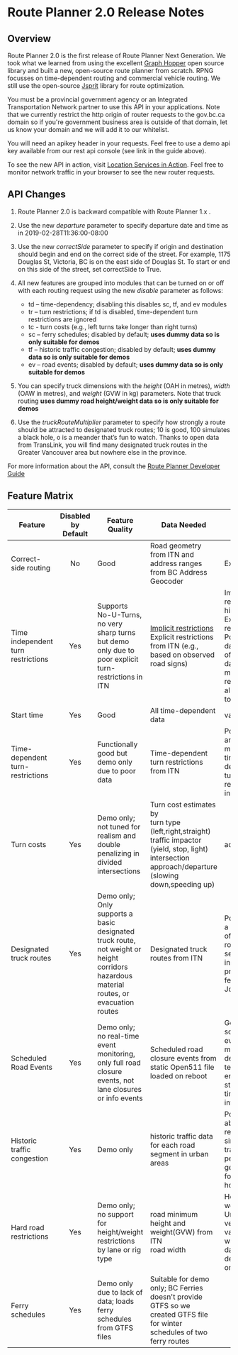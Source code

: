 # Route Planner 2.0 Release Notes

## Overview
Route Planner 2.0 is the first release of Route Planner Next Generation. We took what we learned from using the excellent [Graph Hopper](https://github.com/graphhopper/graphhopper) open source library and built a new, open-source route planner from scratch. RPNG focusses on time-dependent routing and commercial vehicle routing. We still use the open-source [Jsprit](https://github.com/graphhopper/jsprit) library for route optimization.

You must be a provincial government agency or an Integrated Transportation Network partner to use this API in your applications. Note that we currently restrict the http origin of router requests to the gov.bc.ca domain so if you're government business area is outside of that domain, let us know your domain and we will add it to our whitelist. 

You will need an apikey header in your requests. Feel free to use a demo api key available from our rest api console (see link in the guide above).
 
To see the new API in action, visit [Location Services in Action](https://ols-demo.apps.gov.bc.ca/index.html). Feel free to monitor network traffic in your browser to see the new router requests.

## API Changes

1. Route Planner 2.0 is backward compatible with Route Planner 1.x .

2. Use the new *departure* parameter to specify departure date and time as in 2019-02-28T11:36:00-08:00  

3. Use the new *correctSide* parameter to specify if origin and destination should begin and end on the correct side of the street. For example, 1175 Douglas St, Victoria, BC is on the east side of Douglas St. To start or end on this side of the street, set correctSide to True.

4. All new features are grouped into modules that can be turned on or off with each routing request using the new *disable* parameter as follows:
   * td – time-dependency; disabling this disables sc, tf, and ev modules
   * tr – turn restrictions; if td is disabled, time-dependent turn restrictions are ignored
   * tc - turn costs (e.g., left turns take longer than right turns)
   * sc – ferry schedules; disabled by default; <b>uses dummy data so is only suitable for demos</b>
   * tf – historic traffic congestion; disabled by default; <b>uses dummy data so is only suitable for demos</b>
   * ev – road events; disabled by default; <b>uses dummy data so is only suitable for demos</b>

5. You can specify truck dimensions with the *height* (OAH in metres), *width* (OAW in metres), and *weight* (GVW in kg) parameters. Note that truck routing <b>uses dummy road height/weight data so is only suitable for demos</b>

6. Use the *truckRouteMultiplier* parameter to specify how strongly a route should be attracted to designated truck routes; 10 is good, 100 simulates a black hole, o is a meander that’s fun to watch. Thanks to open data from TransLink, you will find many designated truck routes in the Greater Vancouver area but nowhere else in the province.

For more information about the API, consult the [Route Planner Developer Guide](https://github.com/bcgov/ols-router/blob/gh-pages/router-developer-guide.md)


## Feature Matrix

Feature                | Disabled<br>by Default| Feature Quality | Data Needed            |Data Quality          
|----------------------|:---------:|------------------|-----------------------|----------------------|
Correct-side routing|No|Good|Road geometry from ITN and address ranges from BC Address Geocoder|Excellent|
Time independent turn restrictions|Yes|Supports No-U-Turns, no very sharp turns but demo only due to poor explicit turn-restrictions in ITN|[Implicit restrictions](https://www.mapbox.com/mapping/mapping-for-navigation/implicit-restrictions/)<br>Explicit restrictions from ITN (e.g., based on observed road signs)|Implicit restrictions: high<br> Explicit restrictions: Poor. The data is often out of date or missing restrictions all together.
Start time|Yes|Good|All time-dependent data|variable|
Time-dependent turn-restrictions|Yes|Functionally good but demo only due to poor data|Time-dependent turn restrictions from ITN|Poor. There are many missing time-dependent turn-restrictions in the data.
Turn costs|Yes|Demo only; not tuned for realism and double penalizing in divided intersections|Turn cost estimates by<br>turn type (left,right,straight)<br>traffic impactor (yield, stop, light)<br> intersection approach/departure (slowing down,speeding up)| acceptable
Designated truck routes|Yes|Demo only; Only supports a basic designated truck route, not weight or height corridors hazardous material routes, or evacuation routes|Designated truck routes from ITN| Poor; only a handful of truck route segments in the province (a few in Ft St John)
Scheduled Road Events|Yes|Demo only; no real-time event monitoring, only full road closure events, not lane closures or info events| Scheduled road closure events from static Open511 file loaded on reboot|Good for some events; too much descriptive text, not enough structured time intervals
Historic traffic congestion|Yes|Demo only|historic traffic data for each road segment in urban areas|Poor; In the absense of real data, simulated traffic peaks were generated for rush hour only.
Hard road restrictions|Yes|Demo only; no support for height/weight restrictions by lane or rig type|road minimum height and weight(GVW) from ITN<br>road width|Height, weight: Unknown; very few values<br>width: no data in ITN, demo data only
Ferry schedules|Yes|Demo only due to lack of data; loads ferry schedules from GTFS files|Suitable for demo only; BC Ferries doesn't provide GTFS so we created GTFS file for winter schedules of two ferry routes
